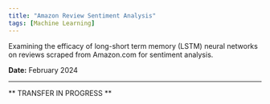 ```yaml
---
title: "Amazon Review Sentiment Analysis"
tags: [Machine Learning]
---
```


Examining the efficacy of long-short term memory (LSTM) neural networks on reviews scraped from Amazon.com for sentiment analysis.

<span style="font-weight:bold;">Date:</span> February 2024

---

** TRANSFER IN PROGRESS **
